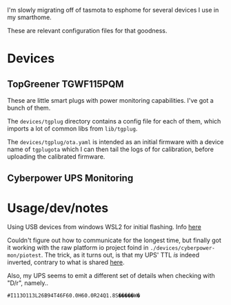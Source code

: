 I'm slowly migrating off of tasmota to esphome for several devices I use in my smarthome.

These are relevant configuration files for that goodness.

# Devices

## TopGreener TGWF115PQM
These are little smart plugs with power monitoring capabilities. I've got a bunch of them.

The `devices/tgplug` directory contains a config file for each of them, which imports a lot of common libs from `lib/tgplug`.

The `devices/tgplug/ota.yaml` is intended as an initial firmware with a device name of `tgplugota` which I can then tail the logs of for calibration, before uploading the calibrated firmware.

## Cyberpower UPS Monitoring


# Usage/dev/notes

Using USB devices from windows WSL2 for initial flashing. Info [here](https://devblogs.microsoft.com/commandline/connecting-usb-devices-to-wsl/)

Couldn't figure out how to communicate for the longest time, but finally got it working with the raw platform io project foind in `./devices/cyberpower-mon/piotest`. The trick, as it turns out, is that my UPS' TTL *is* indeed inverted, contrary to what is shared [here](https://www.jmayes.com/cyberpower-backup-serial-protocol-and-interface/).

Also, my UPS seems to emit a different set of details when checking with "D/r", namely..

`#I113O113L26B94T46F60.0H60.0R24Q1.8S�����W�`